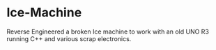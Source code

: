 # Ice-Machine
Reverse Engineered a broken Ice machine to work with an old UNO R3 running C++ and various scrap electronics.
